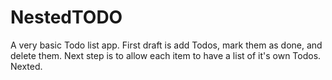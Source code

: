 # NestedTODO

A very basic Todo list app. First draft is add Todos, mark them as done, and delete them.
Next step is to allow each item to have a list of it's own Todos. Nexted.